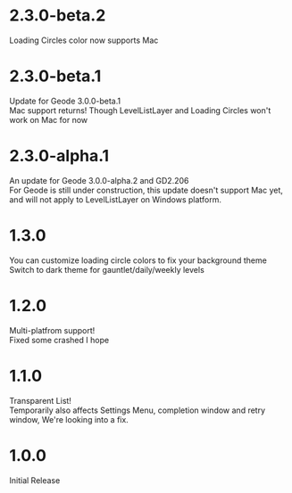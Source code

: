 # 2.3.0-beta.2
Loading Circles color now supports Mac
# 2.3.0-beta.1
Update for Geode 3.0.0-beta.1  
Mac support returns! Though LevelListLayer and Loading Circles won't work on Mac for now
# 2.3.0-alpha.1
An update for Geode 3.0.0-alpha.2 and GD2.206  
For Geode is still under construction, this update doesn't support Mac yet, and will not apply to LevelListLayer on Windows platform.
# 1.3.0
You can customize loading circle colors to fix your background theme  
Switch to dark theme for gauntlet/daily/weekly levels
# 1.2.0
Multi-platfrom support!  
Fixed some crashed I hope
# 1.1.0
Transparent List!  
Temporarily also affects Settings Menu, completion window and retry window, We're looking into a fix.
# 1.0.0
Initial Release
